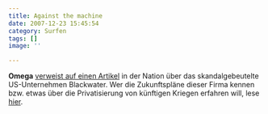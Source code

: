```yaml
---
title: Against the machine
date: 2007-12-23 15:45:54
category: Surfen
tags: []
image: ''

---
```


**Omega** [verweist auf einen Artikel](http://www.the-groundzero.com/2007/12/23/dreckige-maschine/) in der Nation über das skandalgebeutelte US-Unternehmen Blackwater. Wer die Zukunftspläne dieser Firma kennen bzw. etwas über die Privatisierung von künftigen Kriegen erfahren will, lese [hier](http://www.thenation.com/doc/20071224/scahill).
